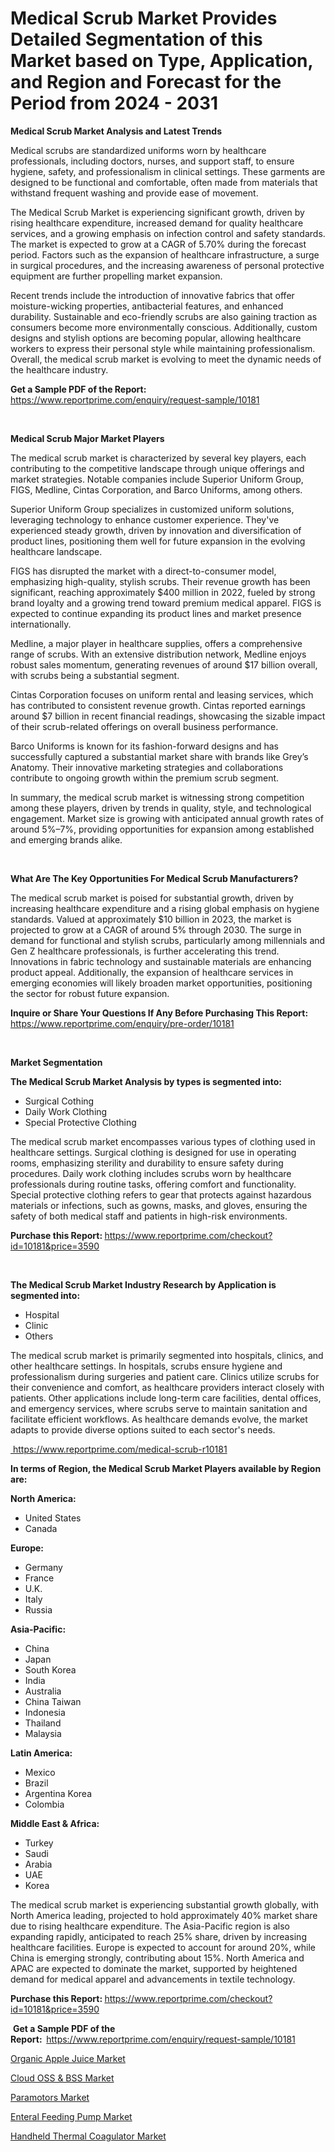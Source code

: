 <p><h1>Medical Scrub Market Provides Detailed Segmentation of this Market based on Type, Application, and Region and Forecast for the Period from 2024 - 2031</h1></p><p><strong>Medical Scrub Market Analysis and Latest Trends</strong></p>
<p><p>Medical scrubs are standardized uniforms worn by healthcare professionals, including doctors, nurses, and support staff, to ensure hygiene, safety, and professionalism in clinical settings. These garments are designed to be functional and comfortable, often made from materials that withstand frequent washing and provide ease of movement.</p><p>The Medical Scrub Market is experiencing significant growth, driven by rising healthcare expenditure, increased demand for quality healthcare services, and a growing emphasis on infection control and safety standards. The market is expected to grow at a CAGR of 5.70% during the forecast period. Factors such as the expansion of healthcare infrastructure, a surge in surgical procedures, and the increasing awareness of personal protective equipment are further propelling market expansion.</p><p>Recent trends include the introduction of innovative fabrics that offer moisture-wicking properties, antibacterial features, and enhanced durability. Sustainable and eco-friendly scrubs are also gaining traction as consumers become more environmentally conscious. Additionally, custom designs and stylish options are becoming popular, allowing healthcare workers to express their personal style while maintaining professionalism. Overall, the medical scrub market is evolving to meet the dynamic needs of the healthcare industry.</p></p>
<p><strong>Get a Sample PDF of the Report:&nbsp;</strong> <a href="https://www.reportprime.com/enquiry/request-sample/10181?utm_campaign=1836&utm_medium=2&utm_source=Github&utm_content=ia&utm_term=28112024&utm_id=medical-scrub">https://www.reportprime.com/enquiry/request-sample/10181</a></p>
<p>&nbsp;</p>
<p><strong>Medical Scrub Major Market Players</strong></p>
<p><p>The medical scrub market is characterized by several key players, each contributing to the competitive landscape through unique offerings and market strategies. Notable companies include Superior Uniform Group, FIGS, Medline, Cintas Corporation, and Barco Uniforms, among others.</p><p>Superior Uniform Group specializes in customized uniform solutions, leveraging technology to enhance customer experience. They've experienced steady growth, driven by innovation and diversification of product lines, positioning them well for future expansion in the evolving healthcare landscape.</p><p>FIGS has disrupted the market with a direct-to-consumer model, emphasizing high-quality, stylish scrubs. Their revenue growth has been significant, reaching approximately $400 million in 2022, fueled by strong brand loyalty and a growing trend toward premium medical apparel. FIGS is expected to continue expanding its product lines and market presence internationally.</p><p>Medline, a major player in healthcare supplies, offers a comprehensive range of scrubs. With an extensive distribution network, Medline enjoys robust sales momentum, generating revenues of around $17 billion overall, with scrubs being a substantial segment.</p><p>Cintas Corporation focuses on uniform rental and leasing services, which has contributed to consistent revenue growth. Cintas reported earnings around $7 billion in recent financial readings, showcasing the sizable impact of their scrub-related offerings on overall business performance.</p><p>Barco Uniforms is known for its fashion-forward designs and has successfully captured a substantial market share with brands like Grey’s Anatomy. Their innovative marketing strategies and collaborations contribute to ongoing growth within the premium scrub segment.</p><p>In summary, the medical scrub market is witnessing strong competition among these players, driven by trends in quality, style, and technological engagement. Market size is growing with anticipated annual growth rates of around 5%–7%, providing opportunities for expansion among established and emerging brands alike.</p></p>
<p>&nbsp;</p>
<p><strong>What Are The Key Opportunities For Medical Scrub Manufacturers?</strong></p>
<p><p>The medical scrub market is poised for substantial growth, driven by increasing healthcare expenditure and a rising global emphasis on hygiene standards. Valued at approximately $10 billion in 2023, the market is projected to grow at a CAGR of around 5% through 2030. The surge in demand for functional and stylish scrubs, particularly among millennials and Gen Z healthcare professionals, is further accelerating this trend. Innovations in fabric technology and sustainable materials are enhancing product appeal. Additionally, the expansion of healthcare services in emerging economies will likely broaden market opportunities, positioning the sector for robust future expansion.</p></p>
<p><strong>Inquire or Share Your Questions If Any Before Purchasing This Report:</strong> <a href="https://www.reportprime.com/enquiry/pre-order/10181?utm_campaign=1836&utm_medium=2&utm_source=Github&utm_content=ia&utm_term=28112024&utm_id=medical-scrub">https://www.reportprime.com/enquiry/pre-order/10181</a></p>
<p>&nbsp;</p>
<p><strong>Market Segmentation</strong></p>
<p><strong>The Medical Scrub Market Analysis by types is segmented into:</strong></p>
<p><ul><li>Surgical Cothing</li><li>Daily Work Clothing</li><li>Special Protective Clothing</li></ul></p>
<p><p>The medical scrub market encompasses various types of clothing used in healthcare settings. Surgical clothing is designed for use in operating rooms, emphasizing sterility and durability to ensure safety during procedures. Daily work clothing includes scrubs worn by healthcare professionals during routine tasks, offering comfort and functionality. Special protective clothing refers to gear that protects against hazardous materials or infections, such as gowns, masks, and gloves, ensuring the safety of both medical staff and patients in high-risk environments.</p></p>
<p><strong>Purchase this Report:&nbsp;</strong><a href="https://www.reportprime.com/checkout?id=10181&price=3590&utm_campaign=1836&utm_medium=2&utm_source=Github&utm_content=ia&utm_term=28112024&utm_id=medical-scrub">https://www.reportprime.com/checkout?id=10181&price=3590</a></p>
<p>&nbsp;</p>
<p><strong>The Medical Scrub Market Industry Research by Application is segmented into:</strong></p>
<p><ul><li>Hospital</li><li>Clinic</li><li>Others</li></ul></p>
<p><p>The medical scrub market is primarily segmented into hospitals, clinics, and other healthcare settings. In hospitals, scrubs ensure hygiene and professionalism during surgeries and patient care. Clinics utilize scrubs for their convenience and comfort, as healthcare providers interact closely with patients. Other applications include long-term care facilities, dental offices, and emergency services, where scrubs serve to maintain sanitation and facilitate efficient workflows. As healthcare demands evolve, the market adapts to provide diverse options suited to each sector's needs.</p></p>
<p><a href="https://www.reportprime.com/medical-scrub-r10181?utm_campaign=1836&utm_medium=2&utm_source=Github&utm_content=ia&utm_term=28112024&utm_id=medical-scrub">&nbsp;https://www.reportprime.com/medical-scrub-r10181</a></p>
<p><strong>In terms of Region, the Medical Scrub Market Players available by Region are:</strong></p>
<p>
    <p> <strong> North America: </strong>
        <ul>
            <li>United States</li>
            <li>Canada</li>
        </ul>
        </p> 
    <p> <strong> Europe: </strong>
        <ul>
            <li>Germany</li>
            <li>France</li>
            <li>U.K.</li>
            <li>Italy</li>
            <li>Russia</li>
        </ul>
        </p> 
    <p> <strong> Asia-Pacific: </strong>
        <ul>
            <li>China</li>
            <li>Japan</li>
            <li>South Korea</li>
            <li>India</li>
            <li>Australia</li>
            <li>China Taiwan</li>
            <li>Indonesia</li>
            <li>Thailand</li>
            <li>Malaysia</li>
        </ul>
        </p> 
    <p> <strong> Latin America: </strong>
        <ul>
            <li>Mexico</li>
            <li>Brazil</li>
            <li>Argentina Korea</li>
            <li>Colombia</li>
        </ul>
        </p> 
    <p> <strong> Middle East & Africa: </strong>
        <ul>
            <li>Turkey</li>
            <li>Saudi</li>
            <li>Arabia</li>
            <li>UAE</li>
            <li>Korea</li>
        </ul>
    </p>
    </p>
<p><p>The medical scrub market is experiencing substantial growth globally, with North America leading, projected to hold approximately 40% market share due to rising healthcare expenditure. The Asia-Pacific region is also expanding rapidly, anticipated to reach 25% share, driven by increasing healthcare facilities. Europe is expected to account for around 20%, while China is emerging strongly, contributing about 15%. North America and APAC are expected to dominate the market, supported by heightened demand for medical apparel and advancements in textile technology.</p></p>
<p><strong>Purchase this Report: </strong><a href="https://www.reportprime.com/checkout?id=10181&price=3590&utm_campaign=1836&utm_medium=2&utm_source=Github&utm_content=ia&utm_term=28112024&utm_id=medical-scrub">https://www.reportprime.com/checkout?id=10181&price=3590</a></p>
<p>&nbsp;<strong>Get a Sample PDF of the Report:&nbsp;&nbsp;</strong><a href="https://www.reportprime.com/enquiry/request-sample/10181?utm_campaign=1836&utm_medium=2&utm_source=Github&utm_content=ia&utm_term=28112024&utm_id=medical-scrub">https://www.reportprime.com/enquiry/request-sample/10181</a></p>
<p><strong></strong></p>
<p><p><a href="https://www.linkedin.com/pulse/organic-apple-juice-market-evolution-future-outlook-forecasting-cmeye?utm_campaign=1836&utm_medium=2&utm_source=Github&utm_content=ia&utm_term=28112024&utm_id=medical-scrub">Organic Apple Juice Market</a></p><p><a href="https://issuu.com/reportprime-2/docs/cloud-oss-bss-market-size-2030.pptx_28bdd95d5519ad?utm_campaign=1836&utm_medium=2&utm_source=Github&utm_content=ia&utm_term=28112024&utm_id=medical-scrub">Cloud OSS & BSS Market</a></p><p><a href="https://www.linkedin.com/pulse/paramotors-market2024-2031-industry-insights-investment-sjvbc?utm_campaign=1836&utm_medium=2&utm_source=Github&utm_content=ia&utm_term=28112024&utm_id=medical-scrub">Paramotors Market</a></p><p><a href="https://github.com/darenph8er/Market-Research-Report-List-1/blob/main/enteral-feeding-pump-market.md?utm_campaign=1836&utm_medium=2&utm_source=Github&utm_content=ia&utm_term=28112024&utm_id=medical-scrub">Enteral Feeding Pump Market</a></p><p><a href="https://github.com/mabutironaldo/Market-Research-Report-List-6/blob/main/handheld-thermal-coagulator-market.md?utm_campaign=1836&utm_medium=2&utm_source=Github&utm_content=ia&utm_term=28112024&utm_id=medical-scrub">Handheld Thermal Coagulator Market</a></p></p>